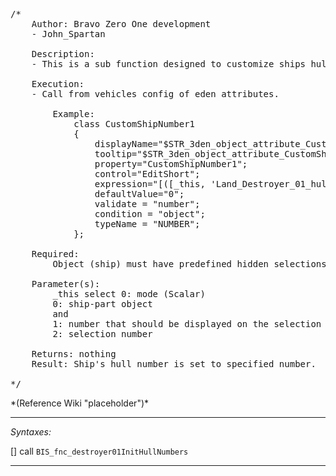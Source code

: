 <pre>/*
	Author: Bravo Zero One development
	- John_Spartan

	Description:
	- This is a sub function designed to customize ships hull numbers.

	Execution:
	- Call from vehicles config of eden attributes.

		Example:
			class CustomShipNumber1
			{
				displayName="$STR_3den_object_attribute_CustomShipNumber1_displayname";
				tooltip="$STR_3den_object_attribute_CustomShipNumber1_tooltip";
				property="CustomShipNumber1";
				control="EditShort";
				expression="[([_this, 'Land_Destroyer_01_hull_01_F'] call BIS_fnc_destroyer01GetShipPart), _value, 0] spawn BIS_fnc_destroyer01InitHullNumbers;";
				defaultValue="0";
				validate = "number";
				condition = "object";
				typeName = "NUMBER";
			};

	Required:
		Object (ship) must have predefined hidden selections for hull number. Pass object of ship part component which contains numbered selections.

	Parameter(s):
		_this select 0: mode (Scalar)
		0: ship-part object
		and
		1: number that should be displayed on the selection
		2: selection number

	Returns: nothing
	Result: Ship's hull number is set to specified number.

*/</pre>*(Reference Wiki "placeholder")*<!-- Remove this after fill-in -->


---
*Syntaxes:*

[] call `BIS_fnc_destroyer01InitHullNumbers`

---
